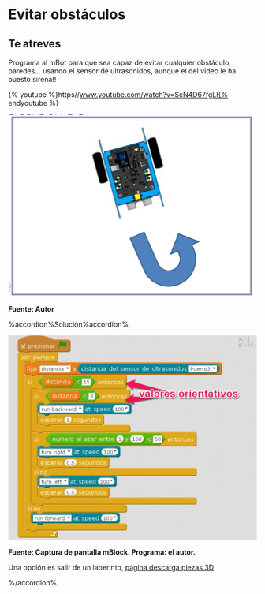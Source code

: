 
# Evitar obstáculos

## Te atreves

Programa al mBot para que sea capaz de evitar cualquier obstáculo, paredes... usando el sensor de ultrasonidos, aunque el del vídeo le ha puesto sirena!!

{% youtube %}https//www.youtube.com/watch?v=ScN4D67fgLI{% endyoutube %}

![](img/Screenshot.png)

**Fuente: Autor**

%accordion%Solución%accordion%


![](img/salva-obstaculos.png)

**Fuente: Captura de pantalla mBlock. Programa: el autor.**

Una opción es salir de un laberinto, [página descarga piezas 3D](http://www.thingiverse.com/thing:1169585)


%/accordion%





